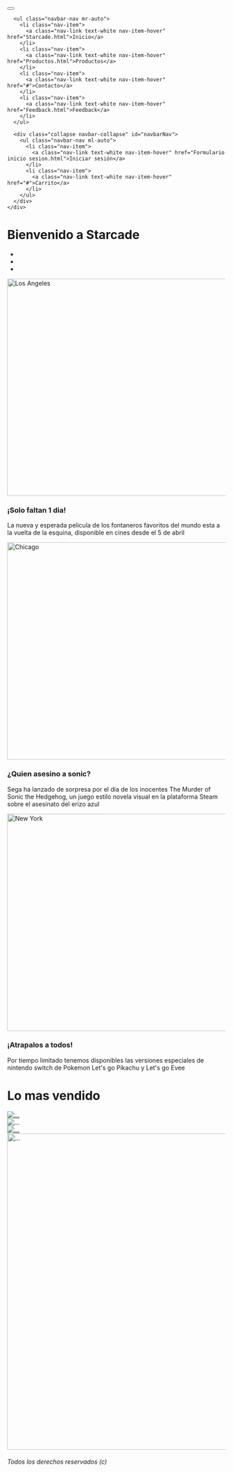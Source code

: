 <!DOCTYPE html>
<html lang="en">
<head>
    <title>Starcade - Inicio</title>
    <meta charset="UTF-8">
    <meta http-equiv="X-UA-Compatible" content="IE=edge">
    <meta name="viewport" content="width=device-width, initial-scale=1.0">
    <link rel="stylesheet" href="style.css">
    <link rel="stylesheet" href="https://cdn.jsdelivr.net/npm/bootstrap@4.6.2/dist/css/bootstrap.min.css">
    <script src="https://cdn.jsdelivr.net/npm/jquery@3.6.3/dist/jquery.slim.min.js"></script>
    <script src="https://cdn.jsdelivr.net/npm/popper.js@1.16.1/dist/umd/popper.min.js"></script>
    <script src="https://cdn.jsdelivr.net/npm/bootstrap@4.6.2/dist/js/bootstrap.bundle.min.js"></script>
    
</head>
<body>

  
  <nav class="navbar navbar-expand-md navbar-light bg-danger">
    <div class="container-fluid">
      <button class="navbar-toggler" type="button" data-toggle="collapse" data-target="#navbarNav">
        <span class="navbar-toggler-icon"></span>
      </button>
  
      <ul class="navbar-nav mr-auto">
        <li class="nav-item">
          <a class="nav-link text-white nav-item-hover" href="Starcade.html">Inicio</a>
        </li>
        <li class="nav-item">
          <a class="nav-link text-white nav-item-hover" href="Productos.html">Productos</a>
        </li>
        <li class="nav-item">
          <a class="nav-link text-white nav-item-hover" href="#">Contacto</a>
        </li>
        <li class="nav-item">
          <a class="nav-link text-white nav-item-hover" href="Feedback.html">Feedback</a>
        </li>
      </ul>
  
      <div class="collapse navbar-collapse" id="navbarNav">
        <ul class="navbar-nav ml-auto">
          <li class="nav-item">
            <a class="nav-link text-white nav-item-hover" href="Formulario inicio sesion.html">Iniciar sesión</a>
          </li>
          <li class="nav-item">
            <a class="nav-link text-white nav-item-hover" href="#">Carrito</a>
          </li>
        </ul>
      </div>
    </div>
  </nav>
  
  

<!-- Titulo bienvenida-->
<div class="container-fluid">
  <div class="jumbotron text-center" id="jumbotron">
    <h1>Bienvenido a Starcade</h1>
  </div>
</div>
</div>

<!-- Seccion novedades -->
<div id="demo" class="carousel slide" data-ride="carousel">
  <ul class="carousel-indicators">
    <li data-target="#demo" data-slide-to="0" class="active"></li>
    <li data-target="#demo" data-slide-to="1"></li>
    <li data-target="#demo" data-slide-to="2"></li>
  </ul>
  <div class="carousel-inner">
    <div class="carousel-item active">
      <img src="FqEKXKiaEAMsVTP.jpg" alt="Los Angeles" width="1100" height="500">
      <div class="carousel-caption">
        <h3>¡Solo faltan 1 dia!</h3>
        <p>La nueva y esperada pelicula de los fontaneros favoritos del mundo esta a la vuelta de la esquina, disponible en cines desde el 5 de abril</p>
      </div>   
    </div>
    <div class="carousel-item">
      <img src="Sms.jpg" alt="Chicago" width="1100" height="500">
      <div class="carousel-caption">
        <h3>¿Quien asesino a sonic?</h3>
        <p>Sega ha lanzado de sorpresa por el dia de los inocentes The Murder of Sonic the Hedgehog, un juego estilo novela visual en la plataforma Steam sobre el asesinato del erizo azul</p>
      </div>   
    </div>
    <div class="carousel-item">
      <img src="PS.jpg" alt="New York" width="1100" height="500">
      <div class="carousel-caption">
        <h3>¡Atrapalos a todos!</h3>
        <p>Por tiempo limitado tenemos disponibles las versiones especiales de nintendo switch de Pokemon Let's go Pikachu y Let's go Evee</p>
      </div>   
    </div>
  </div>
  <a class="carousel-control-prev" href="#demo" data-slide="prev">
    <span class="carousel-control-prev-icon"></span>
  </a>
  <a class="carousel-control-next" href="#demo" data-slide="next">
    <span class="carousel-control-next-icon"></span>
  </a>
</div>


  <!-- Seccion lo mas vendido -->
  <div class="container-fluid"> 
    <div class="jumbotron text-center" id="jumbotron">
      <h1>Lo mas vendido</h1>
    </div>
  </div>

  <div class="container-fluid">
    <div class="card-columns">
      <div class="card mb-4">
        <a href="Pagina RE4.html">
          <img src="hey-its-my-3rd-resident-evil-4-remake-fanposter-v0-xuqvkys3n6ka1.webp" class="card-img-top" alt="...">
        </a>
      </div>
      <div class="card mb-4">
          <img src="https://www.weplay.cl/pub/media/wysiwyg/Banners/caluga-home-banpresto_2.png" class="card-img-top" alt="...">
        </a>
      </div>
      <div class="card mb-4">
        <a href="#">
          <img src="thol.jpg" class="card-img-top" alt="...">
        </a>
      </div>
      <div class="card mb-4">
        <a href="PaginaDeadS.html">
          <img src="dead.jpg" class="card-img-top" style="height: 728px;" alt="...">
        </a>
      </div>
    </div>
  </div>
  

<div class="container-fluid"> 
  <div class="jumbotron text-center" id="jumbotron">
    <h6>Todos los derechos reservados (c)</h6>
  </div>
</div>






</div> 





      


    
</body>
</html>
